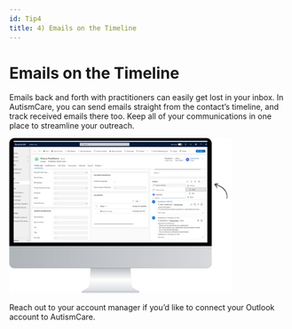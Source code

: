 ```yaml
---
id: Tip4
title: 4) Emails on the Timeline
---
```

# Emails on the Timeline

Emails back and forth with practitioners can easily get lost in your inbox. In AutismCare, you can send emails straight from the contact’s timeline, and track received emails there too. Keep all of your communications in one place to streamline your outreach.

 <img src ='/img/TT4.png' width='400'/> 

 Reach out to your account manager if you’d like to connect your Outlook account to AutismCare.